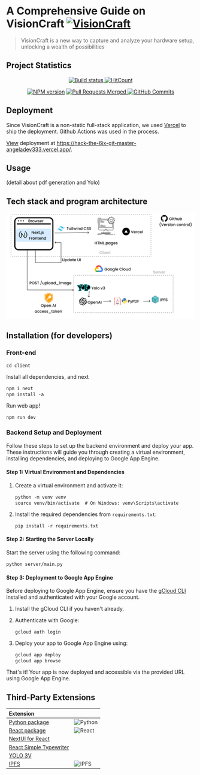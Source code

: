 # A Comprehensive Guide on VisionCraft [![VisionCraft](https://cdn.rawgit.com/sindresorhus/awesome/d7305f38d29fed78fa85652e3a63e154dd8e8829/media/badge.svg)](https://github.com/angeladev333/hack-the-6ix)

> VisionCraft is a new way to capture and analyze your hardware setup, unlocking a wealth of possibilities

## Project Statistics

<p align="center">
    <a href="https://github.com/simple-icons/simple-icons/actions?query=workflow%3AVerify+branch%3Adevelop">
        <img src="https://img.shields.io/github/actions/workflow/status/simple-icons/simple-icons/verify.yml?branch=develop&logo=github&label=tests" alt="Build status"/>
    </a>
    <a href="https://hits.dwyl.com/angeladev333/hack-the-6ix">
        <img src="https://img.shields.io/endpoint?url=https%3A%2F%2Fhits.dwyl.com%2Fangeladev333%2Fhack-the-6ix.json%3Fcolor%3Dpink" alt="HitCount"/>
    </a>
</p>

<p align="center">
    <a href="https://www.npmjs.com/package/simple-icons"><img src="https://img.shields.io/npm/v/simple-icons.svg?logo=npm" alt="NPM version"/></a>
    <a href="https://github.com/{owner}/{repo}/pulls">
    <img src="https://img.shields.io/badge/pull%20requests%20merged-4-blue" alt="Pull Requests Merged">
    </a>
    <a href="https://github.com/{owner}/{repo}/commits">
    <img src="https://img.shields.io/badge/commits-100+-blue" alt="GitHub Commits">
</a>

</p>

## Deployment

Since VisionCraft is a non-static full-stack application, we used [Vercel](https://vercel.com/) to ship the deployment. Github Actions was used in the process.

[View](https://hack-the-6ix-git-master-angeladev333.vercel.app/) deployment at https://hack-the-6ix-git-master-angeladev333.vercel.app/.

## Usage

(detail about pdf generation and Yolo)

## Tech stack and program architecture

<img src="client/public/VisionCraft_techstack_flow.png" alt="VisionCraft techstack flow">

## Installation (for developers)

### Front-end 

```shell
cd client
```

Install all dependencies, and next

```shell
npm i next
npm install -a
```

Run web app!

```shell
npm run dev
```

### Backend Setup and Deployment

Follow these steps to set up the backend environment and deploy your app. These instructions will guide you through creating a virtual environment, installing dependencies, and deploying to Google App Engine.

#### Step 1: Virtual Environment and Dependencies

1. Create a virtual environment and activate it:
   ```shell
   python -m venv venv
   source venv/bin/activate  # On Windows: venv\Scripts\activate
   ```

2. Install the required dependencies from `requirements.txt`:
   ```shell
   pip install -r requirements.txt
   ```

#### Step 2: Starting the Server Locally

Start the server using the following command:
   ```shell
   python server/main.py
   ```

#### Step 3: Deployment to Google App Engine

Before deploying to Google App Engine, ensure you have the [gCloud CLI](https://cloud.google.com/sdk/gcloud) installed and authenticated with your Google account.

1. Install the gCloud CLI if you haven't already.

2. Authenticate with Google:
   ```shell
   gcloud auth login
   ```

3. Deploy your app to Google App Engine using:
   ```shell
   gcloud app deploy
   gcloud app browse
   ```

That's it! Your app is now deployed and accessible via the provided URL using Google App Engine.

## Third-Party Extensions

| Extension                                                                        |                                                                                      |
| :------------------------------------------------------------------------------- | :----------------------------------------------------------------------------------- |
| [Python package](https://github.com/sachinraja/simple-icons-py)                  | <img src="https://simpleicons.org/icons/python.svg" alt="Python" width=24 height=24> |
| [React package](https://github.com/icons-pack/react-simple-icons)                | <img src="https://simpleicons.org/icons/react.svg" alt="React" width=24 height=24>   |
| [NextUI for React](https://github.com/nextui-org/react)                          |                                                                                      |
| [React Simple Typewriter](https://www.npmjs.com/package/react-simple-typewriter) |                                                                                      |
| [YOLO 3V](https://pjreddie.com/darknet/yolo/)                                    |                                                                                      |
| [IPFS](https://ipfs.io/)                                                         | <img src="https://simpleicons.org/icons/ipfs.svg" alt="IPFS" width=24 height=24>     |
